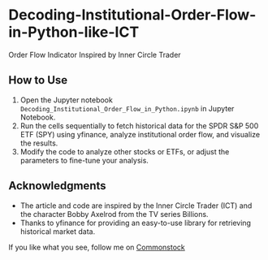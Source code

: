 # Decoding-Institutional-Order-Flow-in-Python-like-ICT
Order Flow Indicator Inspired by Inner Circle Trader

## How to Use

1. Open the Jupyter notebook `Decoding_Institutional_Order_Flow_in_Python.ipynb` in Jupyter Notebook.
2. Run the cells sequentially to fetch historical data for the SPDR S&P 500 ETF (SPY) using yfinance, analyze institutional order flow, and visualize the results.
3. Modify the code to analyze other stocks or ETFs, or adjust the parameters to fine-tune your analysis.

## Acknowledgments

- The article and code are inspired by the Inner Circle Trader (ICT) and the character Bobby Axelrod from the TV series Billions.
- Thanks to yfinance for providing an easy-to-use library for retrieving historical market data.

If you like what you see, follow me on [Commonstock](https://share.commonstock.com/share?inviter=prometheus)
